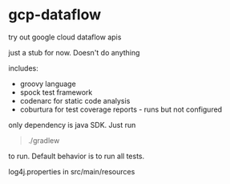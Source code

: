 # gcp-dataflow 
try out google cloud dataflow apis

just a stub for now.  Doesn't do anything

includes:

* groovy language
* spock test framework
* codenarc for static code analysis
* coburtura for test coverage reports - runs but not configured 

only dependency is java SDK.  Just run 
> ./gradlew

to run.  Default behavior is to run all tests.

log4j.properties in src/main/resources
